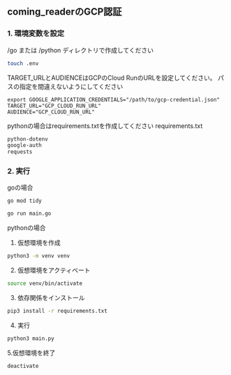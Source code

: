 ## coming_readerのGCP認証

### 1. 環境変数を設定
/go または /python ディレクトリで作成してください
```bash
touch .env
```
TARGET_URLとAUDIENCEはGCPのCloud RunのURLを設定してください。
パスの指定を間違えないようにしてください
```.env
export GOOGLE_APPLICATION_CREDENTIALS="/path/to/gcp-credential.json"
TARGET_URL="GCP_CLOUD_RUN_URL"
AUDIENCE="GCP_CLOUD_RUN_URL"
```

pythonの場合はrequirements.txtを作成してください
requirements.txt
```txt
python-dotenv
google-auth
requests
```

### 2. 実行
goの場合
```bash
go mod tidy
```

```bash
go run main.go
```

pythonの場合
1. 仮想環境を作成
```bash
python3 -m venv venv
```

2. 仮想環境をアクティベート
```bash
source venv/bin/activate
```

3. 依存関係をインストール
```bash
pip3 install -r requirements.txt
```

4. 実行
```bash
python3 main.py
```

5.仮想環境を終了
```bash
deactivate
```





